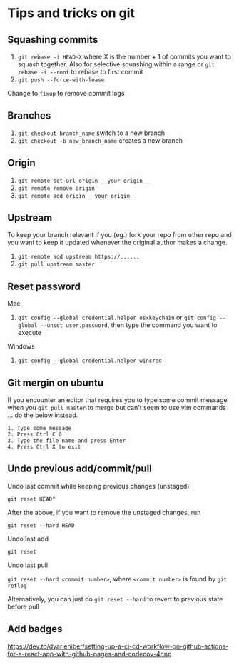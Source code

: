# Tips and tricks on git

## Squashing commits

1. `git rebase -i HEAD~X` where X is the number + 1 of commits you want to squash together. Also for selective squashing within a range or `git rebase -i --root` to rebase to first commit
2. `git push --force-with-lease`

Change to `fixup` to remove commit logs

## Branches

1. `git checkout branch_name` switch to a new branch
2. `git checkout -b new_branch_name` creates a new branch

## Origin

1. `git remote set-url origin __your origin__`
2. `git remote remove origin`
3. `git remote add origin __your origin__`

## Upstream

To keep your branch relevant if you (eg.) fork your repo from other repo and you want to keep it updated whenever the original author makes a change.

1. `git remote add upstream https://......`
2. `git pull upstream master`

## Reset password

Mac
1. `git config --global credential.helper osxkeychain` or `git config --global --unset user.password`, then type the command you want to execute

Windows
1. `git config --global credential.helper wincred`

## Git mergin on ubuntu

If you encounter an editor that requires you to type some commit message when you `git pull master` to merge but can't seem to use vim commands ... do the below instead.

```
1. Type some message
2. Press Ctrl C O
3. Type the file name and press Enter
4. Press Ctrl X to exit
```

## Undo previous add/commit/pull

Undo last commit while keeping previous changes (unstaged)

`git reset HEAD^`

After the above, if you want to remove the unstaged changes, run

`git reset --hard HEAD`

Undo last add

`git reset`

Undo last pull

`git reset --hard <commit number>`, where `<commit number>` is found by `git reflog` 

Alternatively, you can just do `git reset --hard` to revert to previous state before pull


## Add badges

https://dev.to/dyarleniber/setting-up-a-ci-cd-workflow-on-github-actions-for-a-react-app-with-github-pages-and-codecov-4hnp


